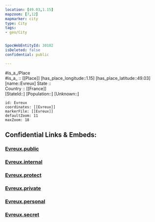 ```yaml
---
location: [49.03,1.15] 
mapzoom: [7,12] 
mapmarker: city 
type: City
tags:
- geo/City


SpocWebEntityId: 30102
isDeleted: false
confidential: public

---
```

#is_a_/Place  
#is_a_ :: [[Place]] 
[has_place_longitude::1.15] 
[has_place_latitude::49.03] 
[name::Evreux] 
State ::  
Country :: [[France]]  
[StateId::] 
[Population::] 
[Unknown::] 


```leaflet
id: Evreux
coordinates: [[Evreux]] 
markerFile: [[Evreux]] 
defaultZoom: 11 
maxZoom: 18
```


## Confidential Links & Embeds: 

### [Evreux.public](/_public/\Earth\Continent\Europe\Europe~West\France\regions~France\Normandie\departments~Normandie\Eure\communes~Eure\Évreux\cities~ÉvreuxEvreux.public.md) 

### [Evreux.internal](/_internal/\Earth\Continent\Europe\Europe~West\France\regions~France\Normandie\departments~Normandie\Eure\communes~Eure\Évreux\cities~ÉvreuxEvreux.internal.md) 

### [Evreux.protect](/_protect/\Earth\Continent\Europe\Europe~West\France\regions~France\Normandie\departments~Normandie\Eure\communes~Eure\Évreux\cities~ÉvreuxEvreux.protect.md) 

### [Evreux.private](/_private/\Earth\Continent\Europe\Europe~West\France\regions~France\Normandie\departments~Normandie\Eure\communes~Eure\Évreux\cities~ÉvreuxEvreux.private.md) 

### [Evreux.personal](/_personal/\Earth\Continent\Europe\Europe~West\France\regions~France\Normandie\departments~Normandie\Eure\communes~Eure\Évreux\cities~ÉvreuxEvreux.personal.md) 

### [Evreux.secret](/_secret/\Earth\Continent\Europe\Europe~West\France\regions~France\Normandie\departments~Normandie\Eure\communes~Eure\Évreux\cities~ÉvreuxEvreux.secret.md)


